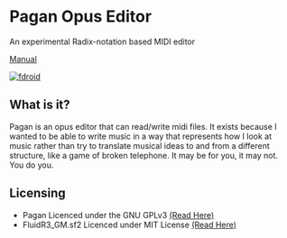 # Pagan Opus Editor
An experimental Radix-notation based MIDI editor

[Manual](/manual/pagan)

[![fdroid](https://img.shields.io/f-droid/v/com.qfs.pagan.svg?logo=F-Droid)](https://f-droid.org/en/packages/com.qfs.pagan/)

## What is it?
Pagan is an opus editor that can read/write midi files. It exists because I wanted to be able to write music in a way that represents how I look at music rather than try to translate musical ideas to and from a different structure, like a game of broken telephone.
It may be for you, it may not. You do you.


## Licensing
- Pagan Licenced under the GNU GPLv3 [(Read Here)](https://burnsomni.net/git/pagan?branch=master&path=LICENSE)
- FluidR3_GM.sf2 Licenced under MIT License [(Read Here)](https://burnsomni.net/content/SFLicense.txt)

